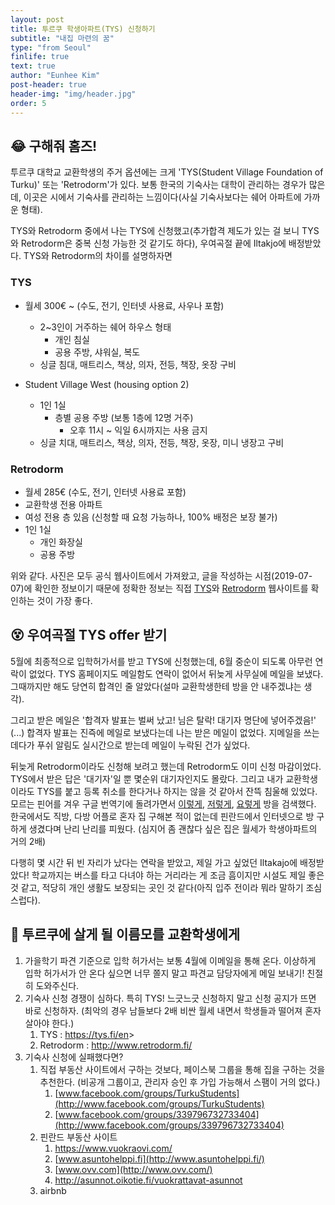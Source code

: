 ```yaml
---
layout: post
title: 투르쿠 학생아파트(TYS) 신청하기
subtitle: "내집 마련의 꿈"
type: "from Seoul"
finlife: true
text: true
author: "Eunhee Kim"
post-header: true
header-img: "img/header.jpg"
order: 5
---
```

## 😂 구해줘 홈즈!

투르쿠 대학교 교환학생의 주거 옵션에는 크게 'TYS(Student Village Foundation of Turku)' 또는 'Retrodorm'가 있다. 보통 한국의 기숙사는 대학이 관리하는 경우가 많은데, 이곳은 시에서 기숙사를 관리하는 느낌이다(사실 기숙사보다는 쉐어 아파트에 가까운 형태). 

TYS와 Retrodorm 중에서 나는 TYS에 신청했고(추가합격 제도가 있는 걸 보니 TYS와 Retrodorm은 중복 신청 가능한 것 같기도 하다), 우여곡절 끝에 Iltakjo에 배정받았다. TYS와 Retrodorm의 차이를 설명하자면

### TYS

- 월세 300€ ~ (수도, 전기, 인터넷 사용료, 사우나 포함)
  - 2~3인이 거주하는 쉐어 하우스 형태
    - 개인 침실
    - 공용 주방, 샤워실, 복도
  - 싱글 침대, 매트리스, 책상, 의자, 전등, 책장, 옷장 구비





- Student Village West (housing option 2)

  - 1인 1실
    - 층별 공용 주방 (보통 1층에 12명 거주)
      - 오후 11시 ~ 익일 6시까지는 사용 금지
  - 싱글 치대, 매트리스, 책상, 의자, 전등, 책장, 옷장, 미니 냉장고 구비



### Retrodorm

- 월세 285€ (수도, 전기, 인터넷 사용료 포함)
- 교환학생 전용 아파트
- 여성 전용 층 있음 (신청할 때 요청 가능하나, 100% 배정은 보장 불가)
- 1인 1실
  - 개인 화장실
  - 공용 주방



위와 같다. 사진은 모두 공식 웹사이트에서 가져왔고, 글을 작성하는 시점(2019-07-07)에 확인한 정보이기 때문에 정확한 정보는 직접 [TYS](<https://tys.fi/en/exchange-students/housing-options>)와 [Retrodorm](<http://www.retrodorm.fi/frequently-asked-questions>) 웹사이트를 확인하는 것이 가장 좋다.



## 😵 우여곡절 TYS offer 받기

5월에 최종적으로 입학허가서를 받고 TYS에 신청했는데, 6월 중순이 되도록 아무런 연락이 없었다. TYS 홈페이지도 메일함도 연락이 없어서 뒤늦게 사무실에 메일을 보냈다. 그때까지만 해도 당연히 합격인 줄 알았다(설마 교환학생한테 방을 안 내주겠냐는 생각).

그리고 받은 메일은 '합격자 발표는 벌써 났고! 님은 탈락! 대기자 명단에 넣어주겠음!' (...) 합격자 발표는 진즉에 메일로 보냈다는데 나는 받은 메일이 없었다. 지메일을 쓰는 데다가 푸쉬 알림도 실시간으로 받는데 메일이 누락된 건가 싶었다.

뒤늦게 Retrodorm이라도 신청해 보려고 했는데 Retrodorm도 이미 신청 마감이었다. TYS에서 받은 답은 '대기자'일 뿐 몇순위 대기자인지도 몰랐다. 그리고 내가 교환학생이라도 TYS를 붙고 등록 취소를 한다거나 하지는 않을 것 같아서 잔뜩 침울해 있었다. 모르는 핀어를 겨우 구글 번역기에 돌려가면서 [이렇게](<https://www.vuokraovi.com/>), [저렇게](<http://www.asuntohelppi.fi/>), [요렇게](<https://www.ovv.com/>) 방을 검색했다. 한국에서도 직방, 다방 어플로 혼자 집 구해본 적이 없는데 핀란드에서 인터넷으로 방 구하게 생겼다며 난리 난리를 피웠다. (심지어 좀 괜찮다 싶은 집은 월세가 학생아파트의 거의 2배)

다행히 몇 시간 뒤 빈 자리가 났다는 연락을 받았고, 제일 가고 싶었던 Iltakajo에 배정받았다! 학교까지는 버스를 타고 다녀야 하는 거리라는 게 조금 흠이지만 시설도 제일 좋은 것 같고, 적당히 개인 생활도 보장되는 곳인 것 같다(아직 입주 전이라 뭐라 말하기 조심스럽다). 



## 🚩 투르쿠에 살게 될 이름모를 교환학생에게

1. 가을학기 파견 기준으로 입학 허가서는 보통 4월에 이메일을 통해 온다. 이상하게 입학 허가서가 안 온다 싶으면 너무 쫄지 말고 파견교 담당자에게 메일 보내기! 친절히 도와주신다.
2. 기숙사 신청 경쟁이 심하다. 특히 TYS! 느긋느긋 신청하지 말고 신청 공지가 뜨면 바로 신청하자. (최악의 경우 남들보다 2배 비싼 월세 내면서 학생들과 떨어져 혼자 살아야 한다.)
   1. TYS : <https://tys.fi/en>>
   2. Retrodorm : <http://www.retrodorm.fi/>
3. 기숙사 신청에 실패했다면?
   1. 직접 부동산 사이트에서 구하는 것보다, 페이스북 그룹을 통해 집을 구하는 것을 추천한다. (비공개 그룹이고, 관리자 승인 후 가입 가능해서 스팸이 거의 없다.)
      1. [www.facebook.com/groups/TurkuStudents](http://www.facebook.com/groups/TurkuStudents)
      2. [www.facebook.com/groups/339796732733404](http://www.facebook.com/groups/339796732733404)
   2. 핀란드 부동산 사이트
      1. <https://www.vuokraovi.com/>
      2. [www.asuntohelppi.fi](http://www.asuntohelppi.fi/)
      3. [www.ovv.com](http://www.ovv.com/)
      4. <http://asunnot.oikotie.fi/vuokrattavat-asunnot>
   3. airbnb